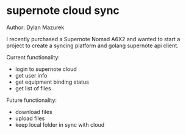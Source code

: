 # supernote cloud sync

Author: Dylan Mazurek

I recently purchased a Supernote Nomad A6X2 and wanted to start a project to create a syncing platform and golang supernote api client.

Current functionality:
- login to supernote cloud
- get user info
- get equipment binding status
- get list of files

Future functionality:
- download files
- upload files
- keep local folder in sync with cloud